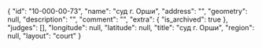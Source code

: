 {
    "id": "10-000-00-73",
    "name": "суд г. Орши",
    "address": "",
    "geometry": null,
    "description": "",
    "comment": "",
    "extra": {
        "is_archived": true
    },
    "judges": [],
    "longitude": null,
    "latitude": null,
    "title": "суд г. Орши",
    "region": null,
    "layout": "court"
}